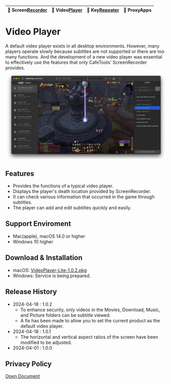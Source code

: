| 🐻 Screen[Recorder](/ScreenRecorder) | 🐯 Video[Player](/VideoPlayer) | 🐼 Key[Repeater](/KeyRepeater) | 🐥 ProxyApps |
|:----------|:----------|:----------|:----------|


# Video Player
A default video player exists in all desktop environments. However, many players operate slowly because subtitles are not supported or there are too many functions. And the development of a new video player was essential to effectively use the features that only CafeTools' ScreenRecorder provides.

![](images/player-pvp.png) 


## Features
- Provides the functions of a typical video player.
- Displays the player's death location provided by ScreenRecorder.
- It can check various information that occurred in the game through subtitles.
- The player can add and edit subtitles quickly and easily.


## Support Enviroment
- Mac(apple), macOS 14.0 or higher
- Windows 10 higher


## Download & Installation
- macOS: [VideoPlayer-Lite-1.0.2.pkg](release/VideoPlayer-Lite-1.0.2.pkg)
- Windows: Service is being prepared.


## Release History
- 2024-04-18 : 1.0.2
    - To enhance security, only videos in the Movies, Download, Music, and Picture folders can be subtitle viewed.
    - A fix has been made to allow you to set the current product as the default video player.
- 2024-04-18 : 1.0.1
    - The horizontal and vertical aspect ratios of the screen have been modified to be adjusted.
- 2024-04-01 : 1.0.0


## Privacy Policy
[Open Document](policy)


